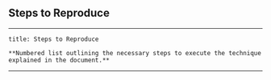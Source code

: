 ## Steps to Reproduce

___
```ad-note
title: Steps to Reproduce

**Numbered list outlining the necessary steps to execute the technique explained in the document.**
```

___

